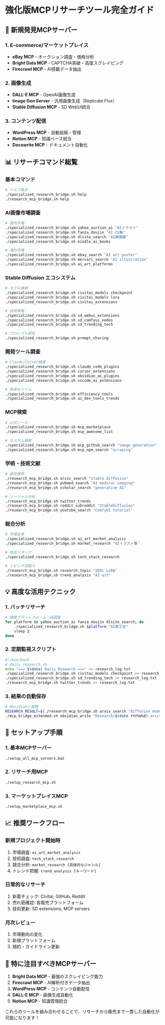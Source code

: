 # 強化版MCPリサーチツール完全ガイド

## 🚀 新規発見MCPサーバー

### 1. E-commerce/マーケットプレイス
- **eBay MCP** - オークション調査・価格分析
- **Bright Data MCP** - CAPTCHA突破・高度スクレイピング
- **Firecrawl MCP** - AI搭載データ抽出

### 2. 画像生成
- **DALL-E MCP** - OpenAI画像生成
- **Image Gen Server** - 汎用画像生成（Replicate Flux）
- **Stable Diffusion MCP** - SD WebUI統合

### 3. コンテンツ配信
- **WordPress MCP** - 自動投稿・管理
- **Notion MCP** - 知識ベース統合
- **Docswrite MCP** - ドキュメント自動化

## 📊 リサーチコマンド総覧

### 基本コマンド
```bash
# ヘルプ表示
./specialized_research_bridge.sh help
./research_mcp_bridge.sh help
```

### AI画像市場調査
```bash
# 国内市場
./specialized_research_bridge.sh yahoo_auction_ai "AIイラスト"
./specialized_research_bridge.sh fanza_doujin "AI CG集"
./specialized_research_bridge.sh dlsite_search "AI画像集"
./specialized_research_bridge.sh kindle_ai_books

# 海外市場
./specialized_research_bridge.sh ebay_search "AI art poster"
./specialized_research_bridge.sh mercari_search "AI illustration"
./specialized_research_bridge.sh ai_art_platforms
```

### Stable Diffusion エコシステム
```bash
# モデル検索
./specialized_research_bridge.sh civitai_models checkpoint
./specialized_research_bridge.sh civitai_models lora
./specialized_research_bridge.sh civitai_extensions

# 技術情報
./specialized_research_bridge.sh sd_webui_extensions
./specialized_research_bridge.sh sd_comfyui_nodes
./specialized_research_bridge.sh sd_trending_tech

# プロンプト研究
./specialized_research_bridge.sh prompt_sharing
```

### 開発ツール調査
```bash
# Claude/Cursor関連
./specialized_research_bridge.sh claude_code_plugins
./specialized_research_bridge.sh cursor_extensions
./specialized_research_bridge.sh obsidian_ai_plugins
./specialized_research_bridge.sh vscode_ai_extensions

# 効率化ツール
./specialized_research_bridge.sh efficiency_tools
./specialized_research_bridge.sh ai_dev_tools_trends
```

### MCP検索
```bash
# 公式ソース
./specialized_research_bridge.sh mcp_marketplace
./specialized_research_bridge.sh mcp_awesome_list

# カスタム検索
./specialized_research_bridge.sh mcp_github_search "image generation"
./specialized_research_bridge.sh mcp_npm_search "scraping"
```

### 学術・技術文献
```bash
# 論文検索
./research_mcp_bridge.sh arxiv_search "stable diffusion"
./research_mcp_bridge.sh pubmed_search "AI medical imaging"
./research_mcp_bridge.sh scholar_search "generative AI"

# ソーシャル分析
./research_mcp_bridge.sh twitter_trends
./research_mcp_bridge.sh reddit_subreddit "StableDiffusion"
./research_mcp_bridge.sh youtube_search "ComfyUI tutorial"
```

### 総合分析
```bash
# 市場全体
./specialized_research_bridge.sh ai_art_market_analysis
./specialized_research_bridge.sh market_research "AIイラスト集"

# 技術スタック
./specialized_research_bridge.sh tech_stack_research

# トピック深堀り
./research_mcp_bridge.sh research_topic "SDXL LoRA"
./research_mcp_bridge.sh trend_analysis "AI art"
```

## 💡 高度な活用テクニック

### 1. バッチリサーチ
```bash
# 複数プラットフォーム一括調査
for platform in yahoo_auction_ai fanza_doujin dlsite_search; do
    ./specialized_research_bridge.sh $platform "AI美少女"
    sleep 2
done
```

### 2. 定期監視スクリプト
```bash
#!/bin/bash
# daily_research.sh
echo "=== $(date) Daily Research ===" >> research_log.txt
./specialized_research_bridge.sh civitai_models checkpoint >> research_log.txt
./specialized_research_bridge.sh sd_trending_tech >> research_log.txt
./research_mcp_bridge.sh twitter_trends >> research_log.txt
```

### 3. 結果の自動保存
```bash
# Obsidianと連携
RESEARCH_RESULT=$(./research_mcp_bridge.sh arxiv_search "diffusion models")
./mcp_bridge_extended.sh obsidian_write "Research/$(date +%Y%m%d)_arxiv.md" "$RESEARCH_RESULT"
```

## 🔧 セットアップ手順

### 1. 基本MCPサーバー
```bash
./setup_all_mcp_servers.bat
```

### 2. リサーチ用MCP
```bash
./setup_research_mcp.sh
```

### 3. マーケットプレイスMCP
```bash
./setup_marketplace_mcp.sh
```

## 📈 推奨ワークフロー

### 新規プロジェクト開始時
1. 市場調査: `ai_art_market_analysis`
2. 技術調査: `tech_stack_research`
3. 競合分析: `market_research [具体的なジャンル]`
4. トレンド把握: `trend_analysis [キーワード]`

### 日常的なリサーチ
1. 新着チェック: Civitai, GitHub, Reddit
2. 売れ筋確認: 各販売プラットフォーム
3. 技術更新: SD extensions, MCP servers

### 月次レビュー
1. 市場動向の変化
2. 新規プラットフォーム
3. 規約・ガイドライン更新

## 🎯 特に注目すべきMCPサーバー

1. **Bright Data MCP** - 最強のスクレイピング能力
2. **Firecrawl MCP** - AI解析付きデータ抽出
3. **WordPress MCP** - コンテンツ自動配信
4. **DALL-E MCP** - 画像生成自動化
5. **Notion MCP** - 知識管理統合

これらのツールを組み合わせることで、リサーチから販売まで一貫した自動化が可能になります！
